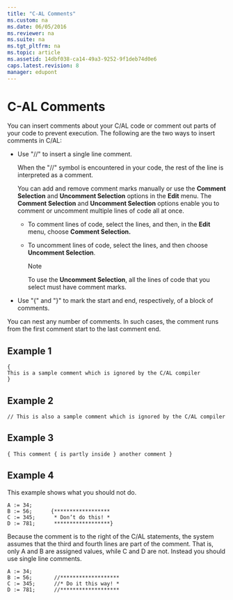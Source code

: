 ```yaml
---
title: "C-AL Comments"
ms.custom: na
ms.date: 06/05/2016
ms.reviewer: na
ms.suite: na
ms.tgt_pltfrm: na
ms.topic: article
ms.assetid: 14dbf038-ca14-49a3-9252-9f1deb74d0e6
caps.latest.revision: 8
manager: edupont
---
```

# C-AL Comments
You can insert comments about your C\/AL code or comment out parts of your code to prevent execution. The following are the two ways to insert comments in C\/AL:  
  
-   Use "\/\/" to insert a single line comment.  
  
     When the "\/\/" symbol is encountered in your code, the rest of the line is interpreted as a comment.  
  
     You can add and remove comment marks manually or use the **Comment Selection** and **Uncomment Selection** options in the **Edit** menu. The **Comment Selection** and **Uncomment Selection** options enable you to comment or uncomment multiple lines of code all at once.  
  
    -   To comment lines of code, select the lines, and then, in the **Edit** menu, choose **Comment Selection.**  
  
    -   To uncomment lines of code, select the lines, and then choose **Uncomment Selection**.  
  
        > [!NOTE]  
        >  To use the **Uncomment Selection**, all the lines of code that you select must have comment marks.  
  
-   Use "{" and "}" to mark the start and end, respectively, of a block of comments.  
  
 You can nest any number of comments. In such cases, the comment runs from the first comment start to the last comment end.  
  
## Example 1  
  
```  
{  
This is a sample comment which is ignored by the C/AL compiler  
}  
```  
  
## Example 2  
  
```  
// This is also a sample comment which is ignored by the C/AL compiler  
```  
  
## Example 3  
  
```  
{ This comment { is partly inside } another comment }  
```  
  
## Example 4  
 This example shows what you should not do.  
  
```  
A := 34;  
B := 56;      {******************  
C := 345;      * Don’t do this! *  
D := 781;      ******************}  
```  
  
 Because the comment is to the right of the C\/AL statements, the system assumes that the third and fourth lines are part of the comment. That is, only A and B are assigned values, while C and D are not. Instead you should use single line comments.  
  
```  
A := 34;  
B := 56;       //*******************  
C := 345;      //* Do it this way! *  
D := 781;      //*******************  
```
